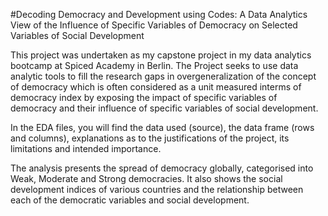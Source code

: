 #Decoding Democracy and Development using Codes: A Data Analytics View of the Influence of Specific Variables of Democracy on Selected Variables of Social Development

This project was undertaken as my capstone project in my data analytics bootcamp at Spiced Academy in Berlin. 
The Project seeks to use data analytic tools to fill the research gaps in overgeneralization of the concept of democracy which is often considered as a unit measured interms of democracy index by exposing the impact of specific variables of democracy and their influence of specific variables of social development. 

In the EDA files, you will find the data used (source), the data frame (rows and columns), explanations as to the justifications of the project, its limitations and intended importance. 

The analysis presents the spread of democracy globally, categorised into Weak, Moderate and Strong democracies. It also shows the social development indices of various countries and the relationship between each of the democratic variables and social development. 
